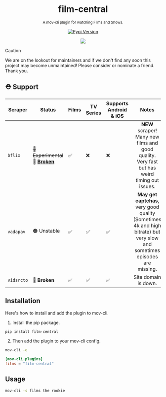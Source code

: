 <div align="center">

  # film-central
  <sub>A mov-cli plugin for watching Films and Shows.</sub>

  [![Pypi Version](https://img.shields.io/pypi/v/film-central?style=flat)](https://pypi.org/project/film-central)

  <img src="https://github.com/JDALab/film-central/assets/123201787/e8150d96-64bf-437b-a768-4fdd6a45a2a0">

</div>

> [!CAUTION]
> We are on the lookout for maintainers and if we don't find any soon this project may become unmaintained! Please consider or nominate a friend. Thank you.

## ⛑️ Support
| Scraper | Status | Films | TV Series | Supports <br> Android & iOS | Notes |
| ------- | ------ | --- | --- | ---------------------- | :------: |
| `bflix` | ~~🔵 Experimental~~ <br> 🔴 **[Broken](https://github.com/JDALab/film-central/issues/14)** | ✅ | ❌ | ❌ | **NEW** scraper! Many new films and good quality. Very fast but has weird timing out issues. |
| `vadapav` | 🟠 Unstable | ✅ | ✅ | ✅ | **May get captchas**, very good quality (Sometimes 4k and high bitrate) but very slow and sometimes episodes are missing. |
| `vidsrcto` | 🔴 **Broken** | ✅ | ✅ | ✅ | Site domain is down. |

## Installation
Here's how to install and add the plugin to mov-cli.

1. Install the pip package.
```sh
pip install film-central
```
2. Then add the plugin to your mov-cli config.
```sh
mov-cli -e
```
```toml
[mov-cli.plugins]
films = "film-central"
```

## Usage
```sh
mov-cli -s films the rookie
```
